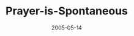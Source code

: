 ---
layout: music 
title: "Prayer-is-Spontaneous"
series: "Fresh Breath"
date: 2005-05-14 
description: "Consider the natural things we do - the rhythm of life, eating, sleeping, breathing. Now, think of prayer. For most of us it doesn't fit. For many of us, prayer has become this unnatural, planned thing we do at ''official'' places like church and the hors"
audio: "http://www.crossroads.net/audio/2005/2005_04_Fresh_Breath/Fresh_Breath_05_05-14-05_Prayer_is_Spontaneous.mp3"
audio-duration: "45:46"
src: "http://www.crossroads.net/players/media/mediumHz/bigscreen.freshbreath.jpg"
---